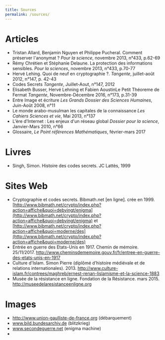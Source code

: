 ```yaml
---
title: Sources
permalink: /sources/
---
```


# Articles
* Tristan Allard, Benjamin Nguyen et Philippe Pucheral. Comment préserver l'anonymat ? *Pour la science*, novembre 2013, n°433, p.62-69
* Rémy Chrétien et Stéphanie Delaune. La protection des informations sensibles. *Pour la sciences*, novembre 2013, n°433, p.70-77
* Hervé Lehing. Quoi de neuf en cryptographie ?. *Tangente*, juillet-août 2012, n°147, p. 42-43
* Codes Secrets *Tangente*, Juillet-Aout, n°147, 2012
* Elisabeth Busser, Hervé Lehning et Fabien AoustinLe Petit Théoreme de Fermat *Tangente*, Novembre-Décembre 2016, n°173, p.31-39
* Entre Image et écriture *Les Grands Dossier des Sciences Humaines*, Juin-Août 2008, n°11
* Le monde arabo-musulman les capitales de la connaissance *Les Cahiers Sciences et vie*, Mai 2013, n°137
* L'ère d'Internet : Les enjeux d'un réseau global *Dossier pour la science*, Janvier-Mars 2010, n°66
* Glossaire, *Le Point références Mathématiques*, février-mars 2017
# Livres
* Singh, Simon. Histoire des codes secrets. JC Lattès, 1999
# Sites Web
* Cryptographie et codes secrets. Bibmath.net [en ligne]. crée en 1999. [http://www.bibmath.net/crypto/index.php?action=affiche&quoi=debvingt/enigma](http://www.bibmath.net/crypto/index.php?action=affiche&quoi=debvingt/enigma) et [http://www.bibmath.net/crypto/index.php?action=affiche&quoi=moderne/des](http://www.bibmath.net/crypto/index.php?action=affiche&quoi=moderne/des)
* Entrée en guerre des Etats-Unis en 1917. Chemin de mémoire. 25/11/2017.
http://www.cheminsdememoire.gouv.fr/fr/entree-en-guerre-des-etats-unis-en-1917
* Culture d'Islam. Simon Pierre (diplômé d’histoire médiévale et de relations internationales). 2013. http://www.culture-islam.fr/contrees/maghreb/ernest-renan-lislamisme-et-la-science-1883
* Musée de la résistance en ligne. Fondation de la Résistance. mars 2015. http://museedelaresistanceenligne.org
# Images
* http://www.union-gaulliste-de-france.org (débarquement)
* www.bild.bundesarchiv.de (blitzkrieg)
* www.secondeguerre.net (enigma machine)
* 
